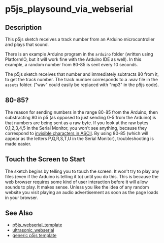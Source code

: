 # p5js_playsound_via_webserial

## Description

This p5js sketch receives a track number from an Arduino microcontroller and plays that sound.

There is an example Arduino program in the `arduino` folder (written using PlatformIO, but it will work fine with the Arduino IDE as well). In this example, a random number from 80-85 is sent every 10 seconds.

The p5js sketch receives that number and immediately subtracts 80 from it, to get the track number. The track number corresponds to a .wav file in the `assets` folder. ("wav" could easily be replaced with "mp3" in the p5js code).

## 80-85?

The reason for sending numbers in the range 80-85 from the Arduino, then substracting 80 in p5 (as opposed to just sending 0-5 from the Arduino) is that numbers are being sent as a raw byte. If you look at the raw bytes 0,1,2,3,4,5 in the Serial Monitor, you won't see anything, because they correspond to [invisible characters in ASCII](https://www.rapidtables.com/code/text/ascii-table.html). By using 80-85 (which will appear as the letters P,Q,R,S,T,U in the Serial Monitor), troubleshooting is made easier.

## Touch the Screen to Start

The sketch begins by telling you to touch the screen. It won't try to play any files (even if the Arduino is telling it to) until you do this. This is because the web browser requires some kind of user interaction before it will allow sounds to play. It makes sense. Unless you like the idea of any random website you visit playing an audio advertisement as soon as the page loads in your browser.

## See Also

* [p5js_webserial_template](https://github.com/FSUdigitalmedia/p5js_webserial_template)
* [ultrasonic_webserial](https://github.com/FSUdigitalmedia/ultrasonic_webserial)
* [generic p5js template](https://github.com/FSUdigitalmedia/p5js_global_template)
